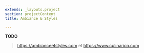 ```yaml
---
extends: _layouts.project
section: projectContent
title: Ambiance & Styles

---
```


**TODO**

> https://ambianceetstyles.com et https://www.culinarion.com

